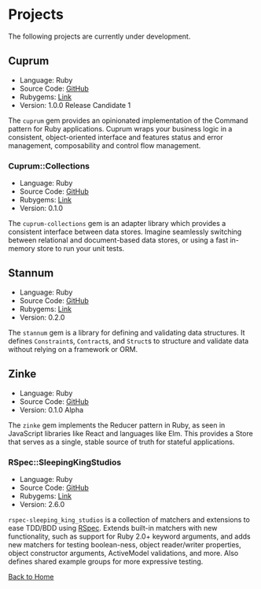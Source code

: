 ---
---

# Projects

The following projects are currently under development.

## Cuprum

- Language: Ruby
- Source Code: [GitHub](https://github.com/sleepingkingstudios/cuprum)
- Rubygems: [Link](https://rubygems.org/gems/cuprum)
- Version: 1.0.0 Release Candidate 1

The `cuprum` gem provides an opinionated implementation of the Command pattern for Ruby applications. Cuprum wraps your business logic in a consistent, object-oriented interface and features status and error management, composability and control flow management.

### Cuprum::Collections

- Language: Ruby
- Source Code: [GitHub](https://github.com/sleepingkingstudios/cuprum-collections)
- Rubygems: [Link](https://rubygems.org/gems/cuprum-collections)
- Version: 0.1.0

The `cuprum-collections` gem is an adapter library which provides a consistent interface between data stores. Imagine seamlessly switching between relational and document-based data stores, or using a fast in-memory store to run your unit tests.

## Stannum

- Language: Ruby
- Source Code: [GitHub](https://github.com/sleepingkingstudios/stannum/)
- Rubygems: [Link](https://rubygems.org/gems/stannum)
- Version: 0.2.0

The `stannum` gem is a library for defining and validating data structures. It defines `Constraint`s, `Contract`s, and `Struct`s to structure and validate data without relying on a framework or ORM.

## Zinke

- Language: Ruby
- Source Code: [GitHub](https://github.com/sleepingkingstudios/zinke)
- Version: 0.1.0 Alpha

The `zinke` gem implements the Reducer pattern in Ruby, as seen in JavaScript libraries like React and languages like Elm. This provides a Store that serves as a single, stable source of truth for stateful applications.

### RSpec::SleepingKingStudios

- Language: Ruby
- Source Code: [GitHub](https://github.com/sleepingkingstudios/rspec-sleeping_king_studios)
- Rubygems: [Link](https://rubygems.org/gems/rspec-sleeping_king_studios)
- Version: 2.6.0

`rspec-sleeping_king_studios` is a collection of matchers and extensions to ease TDD/BDD using [RSpec](http://rspec.info/). Extends built-in matchers with new functionality, such as support for Ruby 2.0+ keyword arguments, and adds new matchers for testing boolean-ness, object reader/writer properties, object constructor arguments, ActiveModel validations, and more. Also defines shared example groups for more expressive testing.

[<i class="fa fa-fw fa-home"></i> Back to Home](/)

